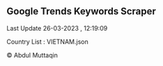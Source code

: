 

## Google Trends Keywords Scraper 
 
Last Update 26-03-2023 , 12:19:09

Country List :
VIETNAM.json



© Abdul Muttaqin 

